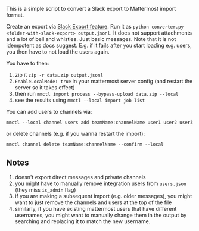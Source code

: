 This is a simple script to convert a Slack export to Mattermost import format.

Create an export via [Slack Export feature](https://artpolis-space.slack.com/services/export). Run it as `python converter.py <folder-with-slack-export> output.jsonl`. It does not support attachments and a lot of bell and whistles. Just basic messages. Note that it is not idempotent as docs suggest. E.g. if it fails after you start loading e.g. users, you then have to not load the users again. 

You have to then:
1. zip it `zip -r data.zip output.jsonl`
2. `EnableLocalMode: true` in your mattermost server config (and restart the server so it takes effect)
3. then run `mmctl import process --bypass-upload data.zip --local`
4. see the results using `mmctl --local import job list`

You can add users to channels via:
```
mmctl --local channel users add teamName:channelName user1 user2 user3
```

or delete channels (e.g. if you wanna restart the import):
```
mmctl channel delete teamName:channelName --confirm --local
```

## Notes
1. doesn't export direct messages and private channels
2. you might have to manually remove integration users from `users.json` (they miss `is_admin` flag)
3. if you are making a subsequent import (e.g. older messages), you might want to just remove the channels and users at the top of the file
4. similarly, if you have existing mattermost users that have different usernames, you might want to manually change them in the output by searching and replacing it to match the new username. 